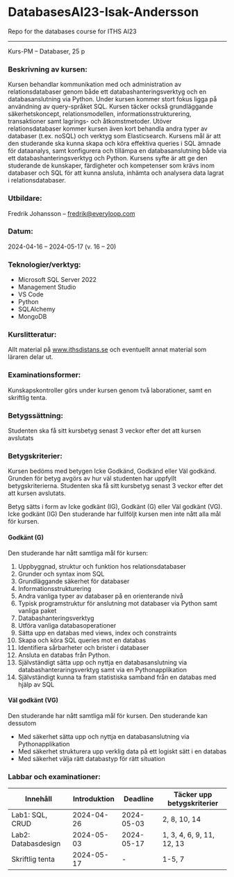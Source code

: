 # DatabasesAI23-Isak-Andersson
Repo for the databases course for ITHS AI23

---

Kurs-PM – Databaser, 25 p

### Beskrivning av kursen:
Kursen behandlar kommunikation med och administration av relationsdatabaser genom
både ett databashanteringsverktyg och en databasanslutning via Python. Under kursen
kommer stort fokus ligga på användning av query-språket SQL. Kursen täcker också
grundläggande säkerhetskoncept, relationsmodellen, informationsstrukturering,
transaktioner samt lagrings- och åtkomstmetoder. Utöver relationsdatabaser kommer
kursen även kort behandla andra typer av databaser (t.ex. noSQL) och verktyg som
Elasticsearch. Kursens mål är att den studerande ska kunna skapa och köra effektiva queries i
SQL ämnade för dataanalys, samt konfigurera och tillämpa en databasanslutning både via ett
databashanteringsverktyg och Python. Kursens syfte är att ge den studerande de kunskaper,
färdigheter och kompetenser som krävs inom databaser och SQL för att kunna ansluta,
inhämta och analysera data lagrat i relationsdatabaser.

### Utbildare:
Fredrik Johansson – fredrik@everyloop.com

### Datum:
2024-04-16 – 2024-05-17 (v. 16 – 20)

### Teknologier/verktyg:
- Microsoft SQL Server 2022
- Management Studio
- VS Code
- Python
- SQLAlchemy
- MongoDB

### Kurslitteratur:
Allt material på www.ithsdistans.se och eventuellt annat material som läraren delar ut.

### Examinationsformer:
Kunskapskontroller görs under kursen genom två laborationer, samt en skriftlig tenta.

### Betygssättning:
Studenten ska få sitt kursbetyg senast 3 veckor efter det att kursen avslutats

### Betygskriterier:
Kursen bedöms med betygen Icke Godkänd, Godkänd eller Väl godkänd. Grunden för betyg
avgörs av hur väl studenten har uppfyllt betygskriterierna.
Studenten ska få sitt kursbetyg senast 3 veckor efter det att kursen avslutats.

Betyg sätts i form av Icke godkänt (IG), Godkänt (G) eller Väl godkänt (VG).
Icke godkänt (IG)
Den studerande har fullföljt kursen men inte nått alla mål för kursen.

#### Godkänt (G)
Den studerande har nått samtliga mål för kursen:
1. Uppbyggnad, struktur och funktion hos relationsdatabaser
2. Grunder och syntax inom SQL
3. Grundläggande säkerhet för databaser
4. Informationsstrukturering
5. Andra vanliga typer av databaser på en orienterande nivå
6. Typisk programstruktur för anslutning mot databaser via Python samt vanliga paket
7. Databashanteringsverktyg
8. Utföra vanliga databasoperationer
9. Sätta upp en databas med views, index och constraints
10. Skapa och köra SQL queries mot en databas
11. Identifiera sårbarheter och brister i databaser
12. Ansluta en databas från Python.
13. Självständigt sätta upp och nyttja en databasanslutning via
databashanteraringsverktyg samt via en Pythonapplikation
14. Självständigt kunna ta fram statistiska samband från en databas med hjälp av SQL

#### Väl godkänt (VG)
Den studerande har nått samtliga mål för kursen. Den studerande kan dessutom
- Med säkerhet sätta upp och nyttja en databasanslutning via Pythonapplikation
- Med säkerhet strukturera upp verklig data på ett logiskt sätt i en databas
- Med säkerhet välja rätt databastyp för rätt situation

### Labbar och examinationer:

| Innehåll | Introduktion | Deadline | Täcker upp betygskriterier |
| ------ | ------ | ------ | ------- |
| Lab1: SQL, CRUD | 2024-04-26 | 2024-05-03 | 2, 8, 10, 14 |
| Lab2: Databasdesign | 2024-05-03 | 2024-05-17 | 1, 3, 4, 6, 9, 11, 12, 13 |
| Skriftlig tenta | 2024-05-17 | - | 1-5, 7 |